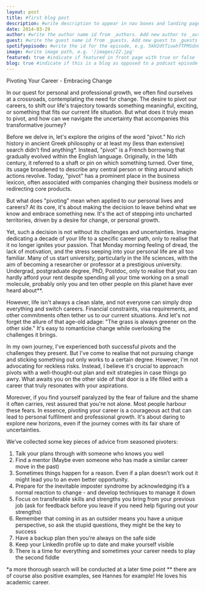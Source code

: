 ```yaml
---
layout: post
title: #first blog post
description: #write description to appear in nav boxes and landing page
date: 2014-03-29 
author: #write the author name id from _authors. Add new author to _author folder if needed. This field is only applicable for hosts and admins
guest: #write the guest name id from _guests. Add new guest to _guests folder if needed
spotifyepisode: #write the id for the episode, e.g. 5kH2dtTiuwhfTPMSdn0GOB?utm_source=generator
image: #write image path, e.g. '/images/22.jpg'
featured: true #indicate if featured in front page with true or false
blog: true #indicate if this is a blog as opposed to a podcast episode with true or false 
---
```

Pivoting Your Career - Embracing Change

In our quest for personal and professional growth, we often find ourselves at a crossroads, contemplating the need for change. The desire to pivot our careers, to shift our life's trajectory towards something meaningful, exciting, or something that fits our current life situation. But what does it truly mean to pivot, and how can we navigate the uncertainty that accompanies this transformative journey?

Before we delve in, let's explore the origins of the word "pivot." No rich history in ancient Greek philosophy or at least my (less than extensive) search didn’t find anything*. Instead, "pivot" is a French borrowing that gradually evolved within the English language.
Originally, in the 14th century, it referred to a shaft or pin on which something turned. Over time, its usage broadened to describe any central person or thing around which actions revolve. Today, "pivot" has a prominent place in the business lexicon, often associated with companies changing their business models or redirecting core products.

But what does "pivoting" mean when applied to our personal lives and careers? At its core, it's about making the decision to leave behind what we know and embrace something new. It's the act of stepping into uncharted territories, driven by a desire for change, or personal growth.

Yet, such a decision is not without its challenges and uncertainties. Imagine dedicating a decade of your life to a specific career path, only to realise that it no longer ignites your passion. That Monday morning feeling of dread, the lack of motivation, and the stress seeping into your personal life are all too familiar. Many of us start university, particularly in the life sciences, with the aim of becoming a researcher or professor at a prestigious university. Undergrad, postgraduate degree, PhD, Postdoc, only to realise that you can hardly afford your rent despite spending all your time working on a small molecule, probably only you and ten other people on this planet have ever heard about**.

However, life isn't always a clean slate, and not everyone can simply drop everything and switch careers. Financial constraints, visa requirements, and other commitments often tether us to our current situations. And let's not forget the allure of that age-old adage: "The grass is always greener on the other side." It's easy to romanticise change while overlooking the challenges it brings.

In my own journey, I've experienced both successful pivots and the challenges they present. But I've come to realise that not pursuing change and sticking something out only works to a certain degree. 
However, I'm not advocating for reckless risks. Instead, I believe it's crucial to approach pivots with a well-thought-out plan and exit strategies in case things go awry. What awaits you on the other side of that door is a life filled with a career that truly resonates with your aspirations.

Moreover, if you find yourself paralyzed by the fear of failure and the shame it often carries, rest assured that you're not alone. Most people harbour these fears. 
In essence, pivoting your career is a courageous act that can lead to personal fulfilment and professional growth. It's about daring to explore new horizons, even if the journey comes with its fair share of uncertainties. 

We’ve collected some key pieces of advice from seasoned pivoters:
1. Talk your plans through with someone who knows you well 
1. Find a mentor (Maybe even someone who has made a similar career move in the past)
1. Sometimes things happen for a reason. Even if a plan doesn’t work out it might lead you to an even better opportunity.
1. Prepare for the inevitable imposter syndrome by acknowledging it’s a normal reaction to change - and develop techniques to manage it down
1. Focus on transferable skills and strengths you bring from your previous job (ask for feedback before you leave if you need help figuring out your strengths)
1. Remember that coming in as an outsider means you have a unique perspective, so ask the stupid questions, they might be the key to success
1. Have a backup plan then you’re always on the safe side
1. Keep your LinkedIn profile up to date and make yourself visible
1. There is a time for everything and sometimes your career needs to play the second fiddle 


*a more thorough search will be conducted at a later time point
** there are of course also positive examples, see Hannes for example! He loves his academic career.
